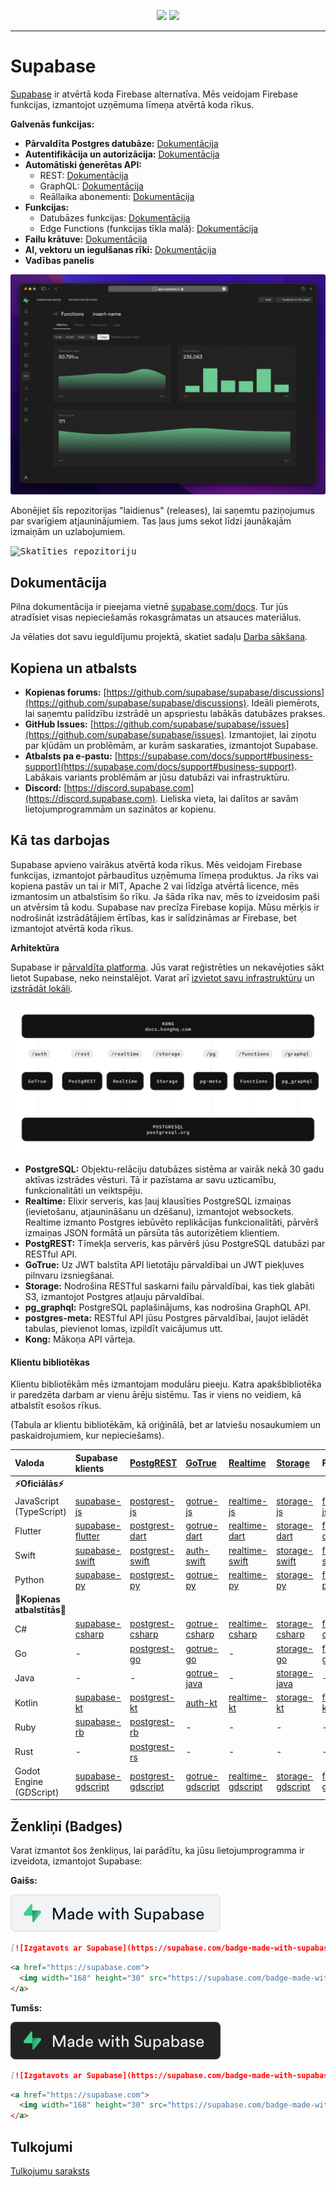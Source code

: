<p align="center">
<img src="https://user-images.githubusercontent.com/8291514/213727234-cda046d6-28c6-491a-b284-b86c5cede25d.png#gh-light-mode-only">
<img src="https://user-images.githubusercontent.com/8291514/213727225-56186826-bee8-43b5-9b15-86e839d89393.png#gh-dark-mode-only">
</p>

---

# Supabase

[Supabase](https://supabase.com) ir atvērtā koda Firebase alternatīva. Mēs veidojam Firebase funkcijas, izmantojot uzņēmuma līmeņa atvērtā koda rīkus.

**Galvenās funkcijas:**

*   **Pārvaldīta Postgres datubāze:** [Dokumentācija](https://supabase.com/docs/guides/database)
*   **Autentifikācija un autorizācija:** [Dokumentācija](https://supabase.com/docs/guides/auth)
*   **Automātiski ģenerētas API:**
    *   REST: [Dokumentācija](https://supabase.com/docs/guides/api)
    *   GraphQL: [Dokumentācija](https://supabase.com/docs/guides/graphql)
    *   Reāllaika abonementi: [Dokumentācija](https://supabase.com/docs/guides/realtime)
*   **Funkcijas:**
    *   Datubāzes funkcijas: [Dokumentācija](https://supabase.com/docs/guides/database/functions)
    *   Edge Functions (funkcijas tīkla malā): [Dokumentācija](https://supabase.com/docs/guides/functions)
*   **Failu krātuve:** [Dokumentācija](https://supabase.com/docs/guides/storage)
* **AI, vektoru un iegulšanas rīki:** [Dokumentācija](https://supabase.com/docs/guides/ai)
*   **Vadības panelis**

![Supabase vadības panelis](https://raw.githubusercontent.com/supabase/supabase/master/apps/www/public/images/github/supabase-dashboard.png)

Abonējiet šīs repozitorijas "laidienus" (releases), lai saņemtu paziņojumus par svarīgiem atjauninājumiem. Tas ļaus jums sekot līdzi jaunākajām izmaiņām un uzlabojumiem.

<kbd><img src="https://raw.githubusercontent.com/supabase/supabase/d5f7f413ab356dc1a92075cb3cee4e40a957d5b1/web/static/watch-repo.gif" alt="Skatīties repozitoriju"/></kbd>

## Dokumentācija

Pilna dokumentācija ir pieejama vietnē [supabase.com/docs](https://supabase.com/docs). Tur jūs atradīsiet visas nepieciešamās rokasgrāmatas un atsauces materiālus.

Ja vēlaties dot savu ieguldījumu projektā, skatiet sadaļu [Darba sākšana](./../DEVELOPERS.md).

## Kopiena un atbalsts

*   **Kopienas forums:** [https://github.com/supabase/supabase/discussions](https://github.com/supabase/supabase/discussions). Ideāli piemērots, lai saņemtu palīdzību izstrādē un apspriestu labākās datubāzes prakses.
*   **GitHub Issues:** [https://github.com/supabase/supabase/issues](https://github.com/supabase/supabase/issues). Izmantojiet, lai ziņotu par kļūdām un problēmām, ar kurām saskaraties, izmantojot Supabase.
*   **Atbalsts pa e-pastu:** [https://supabase.com/docs/support#business-support](https://supabase.com/docs/support#business-support). Labākais variants problēmām ar jūsu datubāzi vai infrastruktūru.
*   **Discord:** [https://discord.supabase.com](https://discord.supabase.com). Lieliska vieta, lai dalītos ar savām lietojumprogrammām un sazinātos ar kopienu.

## Kā tas darbojas

Supabase apvieno vairākus atvērtā koda rīkus. Mēs veidojam Firebase funkcijas, izmantojot pārbaudītus uzņēmuma līmeņa produktus. Ja rīks vai kopiena pastāv un tai ir MIT, Apache 2 vai līdzīga atvērtā licence, mēs izmantosim un atbalstīsim šo rīku. Ja šāda rīka nav, mēs to izveidosim paši un atvērsim tā kodu. Supabase nav precīza Firebase kopija. Mūsu mērķis ir nodrošināt izstrādātājiem ērtības, kas ir salīdzināmas ar Firebase, bet izmantojot atvērtā koda rīkus.

**Arhitektūra**

Supabase ir [pārvaldīta platforma](https://supabase.com/dashboard). Jūs varat reģistrēties un nekavējoties sākt lietot Supabase, neko neinstalējot. Varat arī [izvietot savu infrastruktūru](https://supabase.com/docs/guides/hosting/overview) un [izstrādāt lokāli](https://supabase.com/docs/guides/local-development).

![Arhitektūra](./../apps/docs/public/img/supabase-architecture.svg)

*   **PostgreSQL:** Objektu-relāciju datubāzes sistēma ar vairāk nekā 30 gadu aktīvas izstrādes vēsturi. Tā ir pazīstama ar savu uzticamību, funkcionalitāti un veiktspēju.
*   **Realtime:** Elixir serveris, kas ļauj klausīties PostgreSQL izmaiņas (ievietošanu, atjaunināšanu un dzēšanu), izmantojot websockets. Realtime izmanto Postgres iebūvēto replikācijas funkcionalitāti, pārvērš izmaiņas JSON formātā un pārsūta tās autorizētiem klientiem.
*   **PostgREST:** Tīmekļa serveris, kas pārvērš jūsu PostgreSQL datubāzi par RESTful API.
*   **GoTrue:** Uz JWT balstīta API lietotāju pārvaldībai un JWT piekļuves pilnvaru izsniegšanai.
*   **Storage:** Nodrošina RESTful saskarni failu pārvaldībai, kas tiek glabāti S3, izmantojot Postgres atļauju pārvaldībai.
*   **pg_graphql:** PostgreSQL paplašinājums, kas nodrošina GraphQL API.
*   **postgres-meta:** RESTful API jūsu Postgres pārvaldībai, ļaujot ielādēt tabulas, pievienot lomas, izpildīt vaicājumus utt.
*   **Kong:** Mākoņa API vārteja.

#### Klientu bibliotēkas

Klientu bibliotēkām mēs izmantojam modulāru pieeju. Katra apakšbibliotēka ir paredzēta darbam ar vienu ārēju sistēmu. Tas ir viens no veidiem, kā atbalstīt esošos rīkus.

(Tabula ar klientu bibliotēkām, kā oriģinālā, bet ar latviešu nosaukumiem un paskaidrojumiem, kur nepieciešams).

| Valoda                       | Supabase klients                                                     | [PostgREST](https://www.postgresql.org/)                                                                         | [GoTrue](https://github.com/supabase/gotrue)                                                                                | [Realtime](https://github.com/supabase/realtime)                                                                              | [Storage](https://github.com/supabase/storage-api)                                                                                 | Functions                                                                               |
| :-------------------------- | :------------------------------------------------------------------ | :-------------------------------------------------------------------------------- | :------------------------------------------------------------------------------------ | :----------------------------------------------------------------------------------- | :-------------------------------------------------------------------------------------- | :----------------------------------------------------------------------------------- |
| **⚡️Oficiālās⚡️**          |                                                                     |                                                                                   |                                                                                      |                                                                                     |                                                                                        |                                                                                      |
| JavaScript (TypeScript)     | [supabase-js](https://github.com/supabase/supabase-js)               | [postgrest-js](https://github.com/supabase/postgrest-js)                             | [gotrue-js](https://github.com/supabase/gotrue-js)                                     | [realtime-js](https://github.com/supabase/realtime-js)                                 | [storage-js](https://github.com/supabase/storage-js)                                   | [functions-js](https://github.com/supabase/functions-js)                             |
| Flutter                     | [supabase-flutter](https://github.com/supabase/supabase-flutter)     | [postgrest-dart](https://github.com/supabase/postgrest-dart)                         | [gotrue-dart](https://github.com/supabase/gotrue-dart)                                 | [realtime-dart](https://github.com/supabase/realtime-dart)                             | [storage-dart](https://github.com/supabase/storage-dart)                               | [functions-dart](https://github.com/supabase/functions-dart)                         |
| Swift                      | [supabase-swift](https://github.com/supabase/supabase-swift)          | [postgrest-swift](https://github.com/supabase/supabase-swift/tree/main/Sources/PostgREST) | [auth-swift](https://github.com/supabase/supabase-swift/tree/main/Sources/Auth)     | [realtime-swift](https://github.com/supabase/supabase-swift/tree/main/Sources/Realtime) | [storage-swift](https://github.com/supabase/supabase-swift/tree/main/Sources/Storage) | [functions-swift](https://github.com/supabase/supabase-swift/tree/main/Sources/Functions) |
| Python                      | [supabase-py](https://github.com/supabase/supabase-py)               | [postgrest-py](https://github.com/supabase/postgrest-py)                             | [gotrue-py](https://github.com/supabase/gotrue-py)                                     | [realtime-py](https://github.com/supabase/realtime-py)                                 | [storage-py](https://github.com/supabase/storage-py)                                   | [functions-py](https://github.com/supabase/functions-py)                             |
| **💚Kopienas atbalstītās💚** |                                                                     |                                                                                   |                                                                                      |                                                                                     |                                                                                        |                                                                                      |
| C#                          | [supabase-csharp](https://github.com/supabase-community/supabase-csharp) | [postgrest-csharp](https://github.com/supabase-community/postgrest-csharp)           | [gotrue-csharp](https://github.com/supabase-community/gotrue-csharp)                 | [realtime-csharp](https://github.com/supabase-community/realtime-csharp)             | [storage-csharp](https://github.com/supabase-community/storage-csharp)                 | [functions-csharp](https://github.com/supabase-community/functions-csharp)           |
| Go                          | -                                                                   | [postgrest-go](https://github.com/supabase-community/postgrest-go)                     | [gotrue-go](https://github.com/supabase-community/gotrue-go)                           | -                                                                                   | [storage-go](https://github.com/supabase-community/storage-go)                       | [functions-go](https://github.com/supabase-community/functions-go)                   |
| Java                        | -                                                                   | -                                                                                   | [gotrue-java](https://github.com/supabase-community/gotrue-java)                       | -                                                                                   | [storage-java](https://github.com/supabase-community/storage-java)                   | -                                                                                   |
| Kotlin                      | [supabase-kt](https://github.com/supabase-community/supabase-kt)       | [postgrest-kt](https://github.com/supabase-community/supabase-kt/tree/master/Postgrest) | [auth-kt](https://github.com/supabase-community/supabase-kt/tree/master/Auth)         | [realtime-kt](https://github.com/supabase-community/supabase-kt/tree/master/Realtime)   | [storage-kt](https://github.com/supabase-community/supabase-kt/tree/master/Storage)   | [functions-kt](https://github.com/supabase-community/supabase-kt/tree/master/Functions) |
| Ruby                      | [supabase-rb](https://github.com/supabase-community/supabase-rb)      |      [postgrest-rb](https://github.com/supabase-community/postgrest-rb)                                                                             |    -                                                                                  |        -                                                                            |     -                                                                                 |          -                                                                          |
| Rust                      |      -                                                                 |       [postgrest-rs](https://github.com/supabase-community/postgrest-rs)                                                                            |      -                                                                                 |       -                                                                             |       -                                                                                |         -                                                                           |
| Godot Engine (GDScript)      |   [supabase-gdscript](https://github.com/supabase-community/godot-engine.supabase)                                                                  |        [postgrest-gdscript](https://github.com/supabase-community/postgrest-gdscript)                                                                            |        [gotrue-gdscript](https://github.com/supabase-community/gotrue-gdscript)                                                                                |    [realtime-gdscript](https://github.com/supabase-community/realtime-gdscript)                                                                                  |         [storage-gdscript](https://github.com/supabase-community/storage-gdscript)                                                                                 |  [functions-gdscript](https://github.com/supabase-community/functions-gdscript)                                                                                       |

## Ženkliņi (Badges)

Varat izmantot šos ženkliņus, lai parādītu, ka jūsu lietojumprogramma ir izveidota, izmantojot Supabase:

**Gaišs:**

![Izgatavots ar Supabase](./../apps/www/public/badge-made-with-supabase.svg)

```md
[![Izgatavots ar Supabase](https://supabase.com/badge-made-with-supabase.svg)](https://supabase.com)
```

```html
<a href="https://supabase.com">
  <img width="168" height="30" src="https://supabase.com/badge-made-with-supabase.svg" alt="Izgatavots ar Supabase" />
</a>
```

**Tumšs:**

![Izgatavots ar Supabase (tumšā versija)](./../apps/www/public/badge-made-with-supabase-dark.svg)

```md
[![Izgatavots ar Supabase](https://supabase.com/badge-made-with-supabase-dark.svg)](https://supabase.com)
```

```html
<a href="https://supabase.com">
  <img width="168" height="30" src="https://supabase.com/badge-made-with-supabase-dark.svg" alt="Izgatavots ar Supabase" />
</a>
```

## Tulkojumi

[Tulkojumu saraksts](./languages.md)
